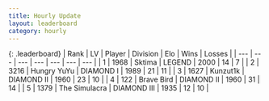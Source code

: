 ```yaml
---
title: Hourly Update
layout: leaderboard
category: hourly
---
```


{: .leaderboard}
| Rank | LV | Player | Division | Elo | Wins | Losses |
| --- | --- | --- | --- | --- | --- | --- |
| <span data-change="0">1</span> | 1968 | <span title="ID: 353063">Sktima</span> | LEGEND | <span data-change="0">2000</span> | <span data-change="0">14</span> | <span data-change="0">7</span> |
| <span data-change="0">2</span> | 3216 | <span title="ID: 164871">Hungry YuYu</span> | DIAMOND I | <span data-change="7">1989</span> | <span data-change="2">21</span> | <span data-change="2">11</span> |
| <span data-change="0">3</span> | 1627 | <span title="ID: 392407">Kunzut1k</span> | DIAMOND II | <span data-change="0">1960</span> | <span data-change="0">23</span> | <span data-change="0">10</span> |
| <span data-change="1">4</span> | 122 | <span title="ID: 712180">Brave Bird</span> | DIAMOND II | <span data-change="35">1960</span> | <span data-change="4">31</span> | <span data-change="1">14</span> |
| <span data-change="1">5</span> | 1379 | <span title="ID: 366840">The Simulacra</span> | DIAMOND III | <span data-change="19">1935</span> | <span data-change="3">12</span> | <span data-change="1">10</span> |